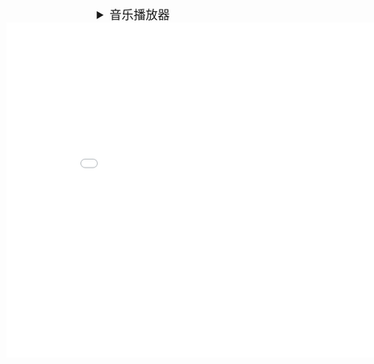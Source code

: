 <div align='center' ><font size='5'><details><summary>音乐播放器</summary>
<p></p>
<iframe frameborder="no" border="0" marginwidth="0" marginheight="0" width=298 height=52 src="//music.163.com/outchain/player?type=2&id=1645064&auto=0&height=32"></iframe>
<iframe frameborder="no" border="0" marginwidth="0" marginheight="0" width=298 height=52 src="//music.163.com/outchain/player?type=2&id=27901832&auto=0&height=32"></iframe>
<iframe frameborder="no" border="0" marginwidth="0" marginheight="0" width=298 height=52 src="//music.163.com/outchain/player?type=2&id=26565006&auto=0&height=32"></iframe>
<iframe frameborder="no" border="0" marginwidth="0" marginheight="0" width=298 height=52 src="//music.163.com/outchain/player?type=2&id=28535071&auto=0&height=32"></iframe>
<iframe frameborder="no" border="0" marginwidth="0" marginheight="0" width=298 height=52 src="//music.163.com/outchain/player?type=2&id=33255251&auto=0&height=32"></iframe>
<iframe frameborder="no" border="0" marginwidth="0" marginheight="0" width=298 height=52 src="//music.163.com/outchain/player?type=2&id=1332662636&auto=0&height=32"></iframe></details>
</font></div>
<div align="center">
<iframe src="//player.bilibili.com/player.html?aid=3934631&cid=11492891&page=1&high_quality=1&danmaku=0" allowfullscreen="allowfullscreen" width="893.2" height="667.8" scrolling="no" frameborder="0" sandbox="allow-top-navigation allow-same-origin allow-forms allow-scripts"></iframe>
